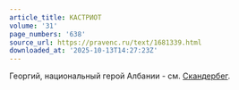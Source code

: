 ```yaml
---
article_title: КАСТРИОТ
volume: '31'
page_numbers: '638'
source_url: https://pravenc.ru/text/1681339.html
downloaded_at: '2025-10-13T14:27:23Z'
---
```


Георгий, национальный герой Албании - см. [Скандербег](https://pravenc.ru/text/Скандербег.html).

